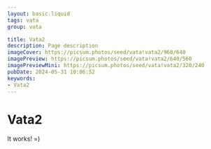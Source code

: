 ```yaml
---
layout: basic.liquid
tags: vata
group: vata

title: Vata2
description: Page description
imageCover: https://picsum.photos/seed/vata!vata2/960/640
imagePreview: https://picsum.photos/seed/vata!vata2/640/560
imagePreviewMini: https://picsum.photos/seed/vata!vata2/320/240
pubDate: 2024-05-31 10:06:52
keywords:
- Vata2
---
```


# Vata2

It works! =)
